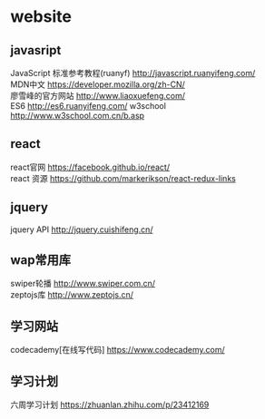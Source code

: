 # website

## javasript  
JavaScript 标准参考教程(ruanyf) http://javascript.ruanyifeng.com/  
MDN中文  https://developer.mozilla.org/zh-CN/  
廖雪峰的官方网站 http://www.liaoxuefeng.com/  
ES6 http://es6.ruanyifeng.com/
w3school http://www.w3school.com.cn/b.asp  

## react  
react官网 https://facebook.github.io/react/  
react 资源 https://github.com/markerikson/react-redux-links  

## jquery

jquery API http://jquery.cuishifeng.cn/

## wap常用库

swiper轮播  http://www.swiper.com.cn/  
zeptojs库 http://www.zeptojs.cn/  


## 学习网站
codecademy[在线写代码] https://www.codecademy.com/    

## 学习计划
六周学习计划 https://zhuanlan.zhihu.com/p/23412169  
